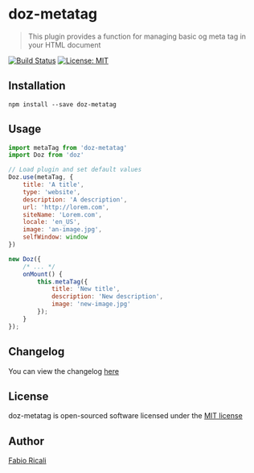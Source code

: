 # doz-metatag

> This plugin provides a function for managing basic og meta tag in your HTML document

<a href="https://travis-ci.org/dozjs/doz-metatag" target="_blank"><img src="https://travis-ci.org/dozjs/doz-metatag.svg?branch=master" title="Build Status"/></a>
<a href="https://opensource.org/licenses/MIT" target="_blank"><img src="https://img.shields.io/badge/License-MIT-yellow.svg" title="License: MIT"/></a>

## Installation
```
npm install --save doz-metatag
```

## Usage
```js
import metaTag from 'doz-metatag'
import Doz from 'doz'

// Load plugin and set default values
Doz.use(metaTag, {
    title: 'A title',
    type: 'website',
    description: 'A description',
    url: 'http://lorem.com',
    siteName: 'Lorem.com',
    locale: 'en_US',
    image: 'an-image.jpg',
    selfWindow: window
})

new Doz({
    /* ... */
    onMount() {
        this.metaTag({
            title: 'New title',
            description: 'New description',
            image: 'new-image.jpg'
        });
    }
});
```

## Changelog
You can view the changelog <a target="_blank" href="https://github.com/dozjs/doz-metatag/blob/master/CHANGELOG.md">here</a>

## License
doz-metatag is open-sourced software licensed under the <a target="_blank" href="http://opensource.org/licenses/MIT">MIT license</a>

## Author
<a target="_blank" href="http://rica.li">Fabio Ricali</a>